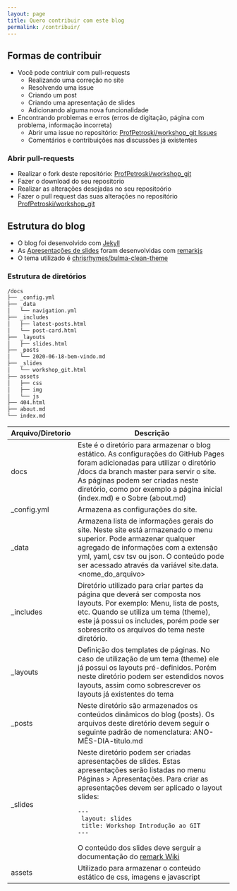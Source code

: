 ```yaml
---
layout: page
title: Quero contribuir com este blog
permalink: /contribuir/
---
```


## Formas de contribuir

- Você pode contriuir com pull-requests
  - Realizando uma correção no site
  - Resolvendo uma issue
  - Criando um post
  - Criando uma apresentação de slides
  - Adicionando alguma nova funcionalidade
- Encontrando problemas e erros (erros de digitação, página com problema, informação incorreta)
  - Abrir uma issue no repositório: [ProfPetroski/workshop_git Issues](https://github.com/ProfPetroski/workshop_git/issues)
  - Comentários e contribuições nas discussões já existentes

### Abrir pull-requests

- Realizar o fork deste repositório: [ProfPetroski/workshop_git](https://github.com/ProfPetroski/workshop_git)
- Fazer o download do seu repositorio
- Realizar as alterações desejadas no seu repositoório
- Fazer o pull request das suas alterações no repositório [ProfPetroski/workshop_git](https://github.com/ProfPetroski/workshop_git)

## Estrutura do blog
- O blog foi desenvolvido com [Jekyll ](https://jekyllrb.com/docs/)
- As [Apresentações de slides](/listaapresentacoes) foram desenvolvidas com [remarkjs](https://github.com/gnab/remark)
- O tema utilizado é [chrisrhymes/bulma-clean-theme](https://github.com/chrisrhymes/bulma-clean-theme)

### Estrutura de diretórios
```bash
/docs
├── _config.yml
├── _data
│   └── navigation.yml
├── _includes
│   ├── latest-posts.html
│   └── post-card.html
├── _layouts
│   ├── slides.html
├── _posts
│   └── 2020-06-18-bem-vindo.md 
├── _slides
│   └── workshop_git.html
├── assets
│   ├── css
│   ├── img
│   └── js
├── 404.html
├── about.md
└── index.md 
```

| Arquivo/Diretorio | Descrição                                                                                                                                                                                                                                                                                                                                                                        |
|-------------------|----------------------------------------------------------------------------------------------------------------------------------------------------------------------------------------------------------------------------------------------------------------------------------------------------------------------------------------------------------------------------------|
| docs              | Este é o diretório para armazenar o blog estático. As configurações do GitHub Pages foram adicionadas para utilizar o diretório /docs da branch master para servir o site. As páginas podem ser criadas neste diretório, como por exemplo a página inicial (index.md) e o Sobre (about.md)                                                                                       |
| _config.yml       | Armazena as configurações do site.                                                                                                                                                                                                                                                                                                                                               |
| _data             | Armazena lista de informações gerais do site. Neste site está armazenado o menu superior. Pode armazenar qualquer agregado de informações com a extensão yml, yaml, csv tsv ou json. O conteúdo pode ser acessado através da variável site.data.<nome_do_arquivo>                                                                                                                |
| _includes         | Diretório utilizado para criar partes da página que deverá ser composta nos layouts. Por exemplo: Menu, lista de posts, etc. Quando se utiliza um tema (theme), este já possui os includes, porém pode ser sobrescrito os arquivos do tema neste diretório.                                                                                                                      |
| _layouts          | Definição dos templates de páginas. No caso de utilização de um tema (theme) ele já possui os layouts pré-definidos. Porém neste diretório podem ser estendidos novos layouts, assim como sobrescrever os layouts já existentes do tema                                                                                                                                          |
| _posts            | Neste diretório são armazenados os conteúdos dinâmicos do blog (posts). Os arquivos deste diretório devem seguir o seguinte padrão de nomenclatura: ANO-MÊS-DIA-titulo.md                                                                                                                                                                                                        |
| _slides           | Neste diretório podem ser criadas apresentações de slides. Estas apresentações serão listadas no menu Páginas > Apresentações. Para criar as apresentações devem ser aplicado o layout slides:  <br><code> ---<br> layout: slides<br> title: Workshop Introdução ao GIT<br>---<br> </code> O conteúdo dos slides deve serguir a documentação do [remark Wiki](https://github.com/gnab/remark/wiki) |
| assets            | Utilizado para armazenar o conteúdo estático de css, imagens e javascript                                                                                                                                                                                                                                                                                                        |

